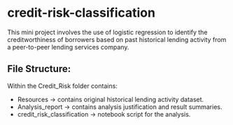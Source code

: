 # credit-risk-classification

This mini project involves the use of logistic regression to identify the creditworthiness of borrowers based on past historical lending activity from a peer-to-peer lending services company.

## File Structure:

Within the Credit_Risk folder contains:

- Resources -> contains original historical lending activity dataset.
- Analysis_report -> contains analysis justification and result summaries.
- credit_risk_classification -> notebook script for the analysis.
